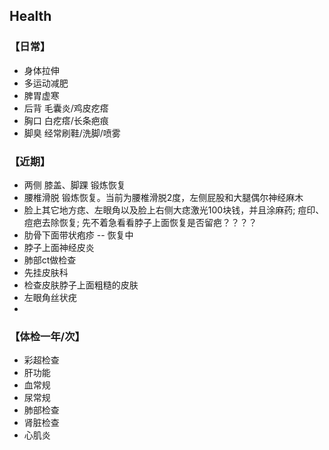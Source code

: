 ## Health

### 【日常】

* 身体拉伸
* 多运动减肥
* 脾胃虚寒
* 后背 毛囊炎/鸡皮疙瘩
* 胸口 白疙瘩/长条疤痕
* 脚臭 经常刷鞋/洗脚/喷雾

### 【近期】

* 两侧 膝盖、脚踝 锻炼恢复
* 腰椎滑脱 锻炼恢复。当前为腰椎滑脱2度，左侧屁股和大腿偶尔神经麻木
* 脸上其它地方痣、左眼角以及脸上右侧大痣激光100块钱，并且涂麻药; 痘印、痘疤去除恢复; 先不着急看看脖子上面恢复是否留疤？？？？
* 肋骨下面带状疱疹 -- 恢复中
* 脖子上面神经皮炎
* 肺部ct做检查
* 先挂皮肤科
* 检查皮肤脖子上面粗糙的皮肤
* 左眼角丝状疣
* 

### 【体检一年/次】

* 彩超检查
* 肝功能
* 血常规
* 尿常规
* 肺部检查
* 肾脏检查
* 心肌炎
